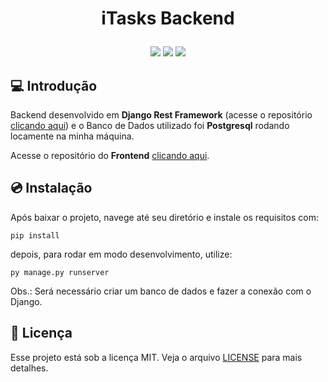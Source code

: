 <h1 align="center">
  <p align="center">iTasks Backend</p>
</h1>

<p align="center">
  <img src="https://img.shields.io/badge/pip-23.1.2-informational">
  <img src="https://img.shields.io/badge/django-4.2.4-informational">
  <img src="https://img.shields.io/badge/django_rest_framework-4.2.4-informational">
</p>

## 💻 Introdução

Backend desenvolvido em **Django Rest Framework** (acesse o repositório [clicando aqui](https://github.com/WallaceMartinsTI/iTasks_Backend)) e o Banco de Dados utilizado foi **Postgresql** rodando locamente na minha máquina.

Acesse o repositório do **Frontend** [clicando aqui](https://github.com/WallaceMartinsTI/iTasks_Frontend).

## 💿 Instalação

<p>Após baixar o projeto, navege até seu diretório e instale os requisitos com:</p>

<code>pip install</code>

<p>
depois, para rodar em modo desenvolvimento, utilize:
</p>

<code>py manage.py runserver</code>

Obs.: Será necessário criar um banco de dados e fazer a conexão com o Django.

## 📄 Licença

Esse projeto está sob a licença MIT. Veja o arquivo [LICENSE](./LICENSE) para mais detalhes.
